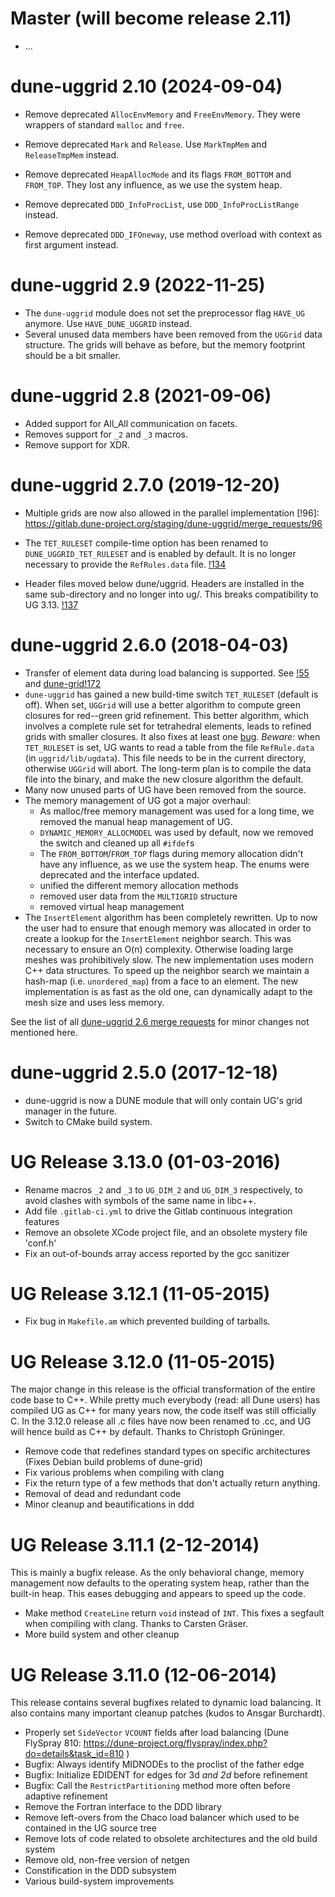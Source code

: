 <!--
SPDX-FileCopyrightText: Copyright © DUNE Project contributors, see file LICENSE.md in module root
SPDX-License-Identifier: LGPL-2.1-or-later
-->

# Master (will become release 2.11)

* ...

# dune-uggrid 2.10 (2024-09-04)

* Remove deprecated `AllocEnvMemory` and `FreeEnvMemory`. They were
  wrappers of standard `malloc` and `free`.

* Remove deprecated `Mark` and `Release`. Use `MarkTmpMem` and
  `ReleaseTmpMem` instead.

* Remove deprecated `HeapAllocMode` and its flags `FROM_BOTTOM` and `FROM_TOP`.
  They lost any influence, as we use the system heap.

* Remove deprecated `DDD_InfoProcList`, use `DDD_InfoProcListRange` instead.

* Remove deprecated `DDD_IFOneway`, use method overload with context as first
  argument instead.

# dune-uggrid 2.9 (2022-11-25)

* The `dune-uggrid` module does not set the preprocessor flag `HAVE_UG` anymore.
  Use `HAVE_DUNE_UGGRID` instead.
* Several unused data members have been removed from the `UGGrid` data structure.
  The grids will behave as before, but the memory footprint should be a bit smaller.

# dune-uggrid 2.8 (2021-09-06)

* Added support for All_All communication on facets.
* Removes support for `_2` and `_3` macros.
* Remove support for XDR.

# dune-uggrid 2.7.0 (2019-12-20)

* Multiple grids are now also allowed in the parallel implementation
  [!96]: https://gitlab.dune-project.org/staging/dune-uggrid/merge_requests/96

*   The `TET_RULESET` compile-time option has been renamed to
    `DUNE_UGGRID_TET_RULESET` and is enabled by default.
    It is no longer necessary to provide the `RefRules.data` file.
    [!134](https://gitlab.dune-project.org/staging/dune-uggrid/merge_requests/134)

* Header files moved below dune/uggrid. Headers are installed in the same
  sub-directory and no longer into ug/. This breaks compatibility to UG 3.13.
  [!137](https://gitlab.dune-project.org/staging/dune-uggrid/merge_requests/137)

# dune-uggrid 2.6.0 (2018-04-03)

* Transfer of element data during load balancing is supported.
  See [!55][] and [dune-grid!172][]
* `dune-uggrid` has gained a new build-time switch `TET_RULESET` (default is off).
  When set, `UGGrid` will use a better algorithm to compute green closures for red--green
  grid refinement.  This better algorithm, which involves a complete rule set
  for tetrahedral elements, leads to refined grids with smaller closures.
  It also fixes at least one [bug](https://gitlab.dune-project.org/core/dune-grid/issues/27).
  *Beware:* when `TET_RULESET` is set, UG wants to read a table from the file `RefRule.data`
  (in `uggrid/lib/ugdata`).  This file needs to be in the current directory, otherwise `UGGrid`
  will abort. The long-term plan is to compile the data file into the binary, and make
  the new closure algorithm the default.
* Many now unused parts of UG have been removed from the source.
* The memory management of UG got a major overhaul:
  - As malloc/free memory management was used for a long time, we removed
    the manual heap management of UG.
  - `DYNAMIC_MEMORY_ALLOCMODEL` was used by default, now we removed the
    switch and cleaned up all `#ifdef`s
  - The `FROM_BOTTOM`/`FROM_TOP` flags during memory allocation didn't have
    any influence, as we use the system heap. The enums were deprecated
    and the interface updated.
  - unified the different memory allocation methods
  - removed user data from the `MULTIGRID` structure
  - removed virtual heap management
* The `InsertElement` algorithm has been completely rewritten. Up to now the user
  had to ensure that enough memory was allocated in order to create a
  lookup for the `InsertElement` neighbor search. This was necessary to
  ensure an O(n) complexity. Otherwise loading large meshes was
  prohibitively slow. The new implementation uses modern C++ data
  structures. To speed up the neighbor search we maintain a hash-map
  (i.e. `unordered_map`) from a face to an element. The new
  implementation is as fast as the old one, can dynamically adapt to
  the mesh size and uses less memory.

See the list of all [dune-uggrid 2.6 merge requests][] for minor
changes not mentioned here.

  [!55]: https://gitlab.dune-project.org/staging/dune-uggrid/merge_requests/55
  [dune-grid!172]: https://gitlab.dune-project.org/core/dune-grid/merge_requests/172
  [dune-uggrid 2.6 merge requests]: https://gitlab.dune-project.org/staging/dune-uggrid/merge_requests?milestone_title=Dune+2.6.0&scope=all&state=all

# dune-uggrid 2.5.0 (2017-12-18)

* dune-uggrid is now a DUNE module that will only contain UG's grid
  manager in the future.
* Switch to CMake build system.


# UG Release 3.13.0 (01-03-2016)

* Rename macros `_2` and `_3` to `UG_DIM_2` and `UG_DIM_3` respectively,
  to avoid clashes with symbols of the same name in libc++.
* Add file `.gitlab-ci.yml` to drive the Gitlab continuous integration features
* Remove an obsolete XCode project file, and an obsolete mystery file 'conf.h'
* Fix an out-of-bounds array access reported by the gcc sanitizer



# UG Release 3.12.1 (11-05-2015)

* Fix bug in `Makefile.am` which prevented building of tarballs.



# UG Release 3.12.0 (11-05-2015)

The major change in this release is the official transformation of the
entire code base to C++.  While pretty much everybody (read: all Dune users)
has compiled UG as C++ for many years now, the code itself was still
officially C.  In the 3.12.0 release all .c files have now been renamed
to .cc, and UG will hence build as C++ by default.
Thanks to Christoph Grüninger.

* Remove code that redefines standard types on specific architectures
  (Fixes Debian build problems of dune-grid)
* Fix various problems when compiling with clang
* Fix the return type of a few methods that don't actually return anything.
* Removal of dead and redundant code
* Minor cleanup and beautifications in ddd



# UG Release 3.11.1 (2-12-2014)

This is mainly a bugfix release.  As the only behavioral change, memory
management now defaults to the operating system heap, rather than the
built-in heap.  This eases debugging and appears to speed up the code.

* Make method `CreateLine` return `void` instead of `INT`.
  This fixes a segfault when compiling with clang.
  Thanks to Carsten Gräser.
* More build system and other cleanup



# UG Release 3.11.0 (12-06-2014)

This release contains several bugfixes related to dynamic load balancing.
It also contains many important cleanup patches (kudos to Ansgar Burchardt).

* Properly set `SideVector` `VCOUNT` fields after load balancing
  (Dune FlySpray 810: https://dune-project.org/flyspray/index.php?do=details&task_id=810 )
* Bugfix: Always identify MIDNODEs to the proclist of the father edge
* Bugfix: Initialize EDIDENT for edges for 3d _and 2d_ before refinement
* Bugfix: Call the `RestrictPartitioning` method more often before adaptive refinement
* Remove the Fortran interface to the DDD library
* Remove left-overs from the Chaco load balancer which used to be contained
  in the UG source tree
* Remove lots of code related to obsolete architectures and the old build system
* Remove old, non-free version of netgen
* Constification in the DDD subsystem
* Various build-system improvements

